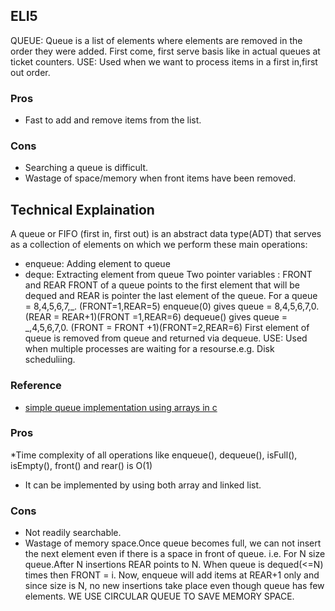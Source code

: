 ## ELI5
QUEUE: Queue is a list of elements where elements are removed in the order they were added. First come, first serve basis like in actual queues at ticket counters.
USE: Used when we want to process items in a first in,first out order.

### Pros
* Fast to add and remove items from the list.
### Cons
* Searching a queue is difficult.
* Wastage of space/memory when front items have been removed.

## Technical Explaination
A queue or FIFO (first in, first out) is an abstract data type(ADT) that serves as a collection of elements on which we perform these main operations:
* enqueue: Adding element to queue
* deque: Extracting element from queue
Two pointer variables : FRONT and REAR
FRONT of a queue points to the first element that will be dequed and REAR is pointer the last element of the queue.
For a queue = 8,4,5,6,7,_. (FRONT=1,REAR=5)
enqueue(0) gives queue = 8,4,5,6,7,0.    (REAR = REAR+1)(FRONT =1,REAR=6)
dequeue() gives queue  = _,4,5,6,7,0.    (FRONT = FRONT +1)(FRONT=2,REAR=6)
First element of queue is removed from queue and returned via dequeue.
USE: Used when multiple processes are waiting for a resourse.e.g. Disk scheduliing.

### Reference
* [simple queue implementation using arrays in c](http://www.sanfoundry.com/c-program-queue-using-array/)

### Pros
*Time complexity of all operations like enqueue(), dequeue(), isFull(), isEmpty(), front() and rear() is O(1)
* It can be implemented by using both array and linked list.


### Cons
* Not readily searchable.
* Wastage of memory space.Once queue becomes full, we can not insert the next element even if there is a space in front of queue.
i.e. For N size queue.After N insertions REAR points to N. When queue is dequed(<=N) times then FRONT = i. Now, enqueue will add items at REAR+1 only and since size is N, no new insertions take place even though queue has few elements.
WE USE CIRCULAR QUEUE TO SAVE MEMORY SPACE.
